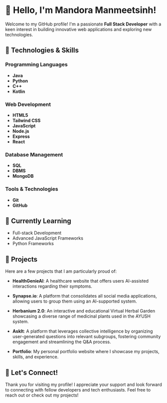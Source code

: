 # 👋 Hello, I'm Mandora Manmeetsinh!

Welcome to my GitHub profile! I'm a passionate **Full Stack Developer** with a keen interest in building innovative web applications and exploring new technologies.

## 🔧 Technologies & Skills

### Programming Languages
- **Java**
- **Python**
- **C++**
- **Kotlin**

### Web Development
- **HTML5**
- **Tailwind CSS**
- **JavaScript**
- **Node.js**
- **Express**
- **React**

### Database Management
- **SQL**
- **DBMS**
- **MongoDB**

### Tools & Technologies
- **Git**
- **GitHub**

## 🌱 Currently Learning
- Full-stack Development
- Advanced JavaScript Frameworks
- Python Frameworks

## 💼 Projects

Here are a few projects that I am particularly proud of:

- **HealthGenieAI**: A healthcare website that offers users AI-assisted interactions regarding their symptoms.
  
- **Synapse.io**: A platform that consolidates all social media applications, allowing users to group them using an AI-supported system.
  
- **Herbanium 2.0**: An interactive and educational Virtual Herbal Garden showcasing a diverse range of medicinal plants used in the AYUSH system.
  
- **AskIt**: A platform that leverages collective intelligence by organizing user-generated questions into relevant subgroups, fostering community engagement and streamlining the Q&A process.
  
- **Portfolio**: My personal portfolio website where I showcase my projects, skills, and experience.

## 🤝 Let's Connect!

Thank you for visiting my profile! I appreciate your support and look forward to connecting with fellow developers and tech enthusiasts. Feel free to reach out or check out my projects!
